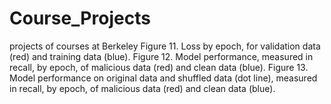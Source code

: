 # Course_Projects
projects of courses at Berkeley
Figure 11. Loss by epoch, for validation data (red) and training data (blue).
Figure 12. Model performance, measured in recall, by epoch, of malicious data (red) and clean data (blue).
Figure 13. Model performance on original data and shuffled data (dot line), measured in recall, by epoch, of malicious data (red) and clean data (blue).
